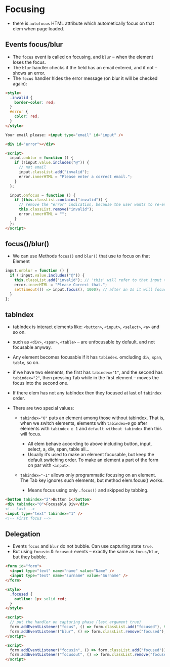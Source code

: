 # Focusing

- there is `autofocus` HTML attribute which autometically focus on that elem when page loaded.

## Events focus/blur

- The `focus` event is called on focusing, and `blur` – when the element loses the focus.
- The `blur` handler checks if the field has an email entered, and if not – shows an error.
- The `focus` handler hides the error message (on blur it will be checked again):

```html
<style>
  .invalid {
    border-color: red;
  }
  #error {
    color: red;
  }
</style>

Your email please: <input type="email" id="input" />

<div id="error"></div>

<script>
  input.onblur = function () {
    if (!input.value.includes("@")) {
      // not email
      input.classList.add("invalid");
      error.innerHTML = "Please enter a correct email.";
    }
  };

  input.onfocus = function () {
    if (this.classList.contains("invalid")) {
      // remove the "error" indication, because the user wants to re-enter something
      this.classList.remove("invalid");
      error.innerHTML = "";
    }
  };
</script>
```

## focus()/blur()

- We can use Methods `focus()` and `blur()` that use to focus on that Element

```js
input.onblur = function () {
  if (!input.value.includes("@")) {
    this.classList.add("invalid"); // 'this' will refer to that input tag
    error.innerHTML = "Please Correct that.";
    setTimeout(() => input.focus(), 1000); // after an 1s it will focus automatically
  }
};
```

## tabIndex

- tabIndex is interact elements like: `<button>`, `<input>`, `<select>`, `<a>` and so on.
- such as `<div>`, `<span>`, `<table>` – are unfocusable by default. and not focusable anyway.
- Any element becomes focusable if it has `tabindex`. omcluding `div`, `span`, `table`, so on.
- if we have two elements, the first has `tabindex="1"`, and the second has `tabindex="2"`, then pressing Tab while in the first element – moves the focus into the second one.
- If there elem has not any tabIndex then they focused at last of `tabindex` order.
- There are two special values:

  - `tabindex="0"` puts an element among those without tabindex. That is, when we switch elements, elements with `tabindex=0` go after elements with `tabindex ≥ 1` and `default without tabindex` then this will focus.

    - All elem behave acoording to above including button, input, select, a, div, span, table all...
    - Usually it’s used to make an element focusable, but keep the default switching order. To make an element a part of the form on par with `<input>`.

  - `tabindex="-1"` allows only programmatic focusing on an element. The Tab key ignores such elements, but method elem.focus() works.

    - Means focus using only `.focus()` and skipped by tabbing.

```html
<button tabindex="2">Button 1</button>
<div tabindex="0">Focusable Div</div>
<!-- Last -->
<input type="text" tabindex="1" />
<!-- First focus -->
```

## Delegation

- Events `focus` and `blur` do not bubble. Can use capturing state `true`.
- But using `focusin` & `focusout` events – exactly the same as `focus/blur`, but they bubble.

```html
<form id="form">
  <input type="text" name="name" value="Name" />
  <input type="text" name="surname" value="Surname" />
</form>

<style>
  .focused {
    outline: 1px solid red;
  }
</style>

<script>
  // put the handler on capturing phase (last argument true)
  form.addEventListener("focus", () => form.classList.add("focused"), true);
  form.addEventListener("blur", () => form.classList.remove("focused"), true);
</script>

<script>
  form.addEventListener("focusin", () => form.classList.add("focused"));
  form.addEventListener("focusout", () => form.classList.remove("focused"));
</script>
```
